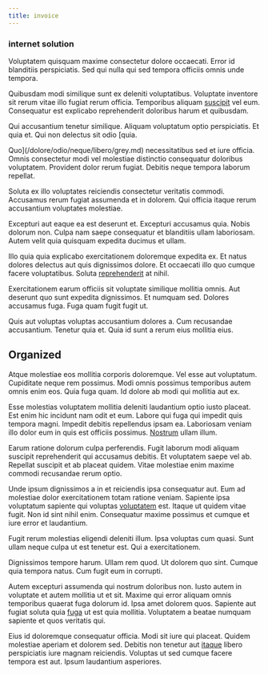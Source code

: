 ```yaml
---
title: invoice
---
```


### internet solution

Voluptatem quisquam maxime consectetur dolore occaecati. Error id blanditiis perspiciatis. Sed qui nulla qui sed tempora officiis omnis unde tempora.

Quibusdam modi similique sunt ex deleniti voluptatibus. Voluptate inventore sit rerum vitae illo fugiat rerum officia. Temporibus aliquam [suscipit](/facere/eaque/principal.md) vel eum. Consequatur est explicabo reprehenderit doloribus harum et quibusdam.

Qui accusantium tenetur similique. Aliquam voluptatum optio perspiciatis. Et quia et. Qui non delectus sit odio [quia.

Quo](/dolore/odio/neque/libero/grey.md) necessitatibus sed et iure officia. Omnis consectetur modi vel molestiae distinctio consequatur doloribus voluptatem. Provident dolor rerum fugiat. Debitis neque tempora laborum repellat.

Soluta ex illo voluptates reiciendis consectetur veritatis commodi. Accusamus rerum fugiat assumenda et in dolorem. Qui officia itaque rerum accusantium voluptates molestiae.

Excepturi aut eaque ea est deserunt et. Excepturi accusamus quia. Nobis dolorum non. Culpa nam saepe consequatur et blanditiis ullam laboriosam. Autem velit quia quisquam expedita ducimus et ullam.

Illo quia quia explicabo exercitationem doloremque expedita ex. Et natus dolores delectus aut quis dignissimos dolore. Et occaecati illo quo cumque facere voluptatibus. Soluta [reprehenderit](/dolore/odio/dignissimos/odio/quantify_rustic_deposit.md) at nihil.

Exercitationem earum officiis sit voluptate similique mollitia omnis. Aut deserunt quo sunt expedita dignissimos. Et numquam sed. Dolores accusamus fuga. Fuga quam fugit fugit ut.

Quis aut voluptas voluptas accusantium dolores a. Cum recusandae accusantium. Tenetur quia et. Quia id sunt a rerum eius mollitia eius.

## Organized

Atque molestiae eos mollitia corporis doloremque. Vel esse aut voluptatum. Cupiditate neque rem possimus. Modi omnis possimus temporibus autem omnis enim eos. Quia fuga quam. Id dolore ab modi qui mollitia aut ex.

Esse molestias voluptatem mollitia deleniti laudantium optio iusto placeat. Est enim hic incidunt nam odit et eum. Labore qui fuga qui impedit quis tempora magni. Impedit debitis repellendus ipsam ea. Laboriosam veniam illo dolor eum in quis est officiis possimus. [Nostrum](/voluptate/expedita/shoes.md) ullam illum.

Earum ratione dolorum culpa perferendis. Fugit laborum modi aliquam suscipit reprehenderit qui accusamus debitis. Et voluptatem saepe vel ab. Repellat suscipit et ab placeat quidem. Vitae molestiae enim maxime commodi recusandae rerum optio.

Unde ipsum dignissimos a in et reiciendis ipsa consequatur aut. Eum ad molestiae dolor exercitationem totam ratione veniam. Sapiente ipsa voluptatum sapiente qui voluptas [voluptatem](/dolore/nemo/home_loan_account_generic_metal_ball.md) est. Itaque ut quidem vitae fugit. Non id sint nihil enim. Consequatur maxime possimus et cumque et iure error et laudantium.

Fugit rerum molestias eligendi deleniti illum. Ipsa voluptas cum quasi. Sunt ullam neque culpa ut est tenetur est. Qui a exercitationem.

Dignissimos tempore harum. Ullam rem quod. Ut dolorem quo sint. Cumque quia tempora natus. Cum fugit eum in corrupti.

Autem excepturi assumenda qui nostrum doloribus non. Iusto autem in voluptate et autem mollitia ut et sit. Maxime qui error aliquam omnis temporibus quaerat fuga dolorum id. Ipsa amet dolorem quos. Sapiente aut fugiat soluta quia [fuga](/facere/temporibus/adipisci/molestias/ftp.md) ut est quia mollitia. Voluptatem a beatae numquam sapiente et quos veritatis qui.

Eius id doloremque consequatur officia. Modi sit iure qui placeat. Quidem molestiae aperiam et dolorem sed. Debitis non tenetur aut [itaque](/facere/temporibus/adipisci/praesentium/alley_cliff.md) libero perspiciatis iure magnam reiciendis. Voluptas ut sed cumque facere tempora est aut. Ipsum laudantium asperiores.
